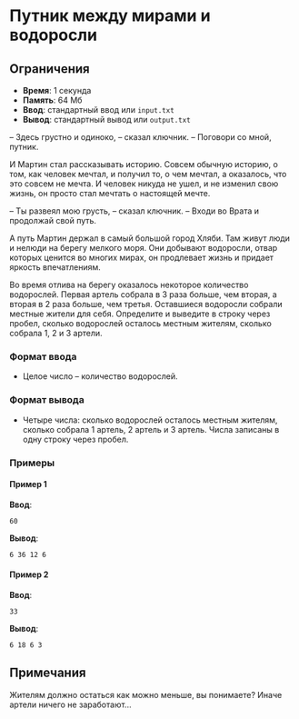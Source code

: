 # Путник между мирами и водоросли

## Ограничения
- **Время**: 1 секунда
- **Память**: 64 Мб
- **Ввод**: стандартный ввод или `input.txt`
- **Вывод**: стандартный вывод или `output.txt`

– Здесь грустно и одиноко, – сказал ключник. – Поговори со мной, путник.

И Мартин стал рассказывать историю. Совсем обычную историю, о том, как человек мечтал, и получил то, о чем мечтал, а оказалось, что это совсем не мечта. И человек никуда не ушел, и не изменил свою жизнь, он просто стал мечтать о настоящей мечте.

– Ты развеял мою грусть, – сказал ключник. – Входи во Врата и продолжай свой путь.

А путь Мартин держал в самый большой город Хляби. Там живут люди и нелюди на берегу мелкого моря. Они добывают водоросли, отвар которых ценится во многих мирах, он продлевает жизнь и придает яркость впечатлениям.

Во время отлива на берегу оказалось некоторое количество водорослей. Первая артель собрала в 3 раза больше, чем вторая, а вторая в 2 раза больше, чем третья. Оставшиеся водоросли собрали местные жители для себя. Определите и выведите в строку через пробел, сколько водорослей осталось местным жителям, сколько собрала 1, 2 и 3 артели.

### Формат ввода
- Целое число – количество водорослей.

### Формат вывода
- Четыре числа: сколько водорослей осталось местным жителям, сколько собрала 1 артель, 2 артель и 3 артель. Числа записаны в одну строку через пробел.

### Примеры
#### Пример 1
**Ввод**:
```
60
```
**Вывод**:
```
6 36 12 6
```

#### Пример 2
**Ввод**:
```
33
```
**Вывод**:
```
6 18 6 3
```

## Примечания
Жителям должно остаться как можно меньше, вы понимаете? Иначе артели ничего не заработают...